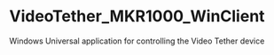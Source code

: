 # VideoTether_MKR1000_WinClient
Windows Universal application for controlling the Video Tether device
